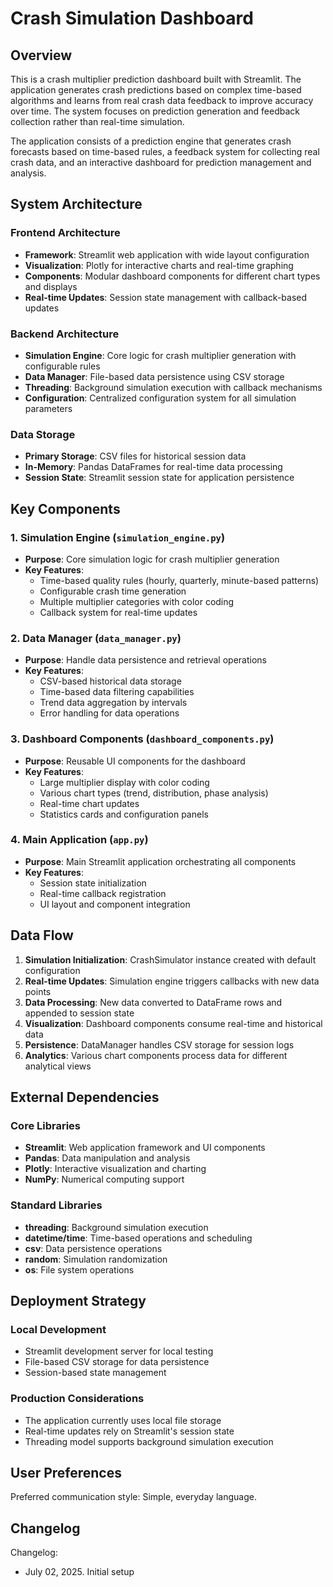 # Crash Simulation Dashboard

## Overview

This is a crash multiplier prediction dashboard built with Streamlit. The application generates crash predictions based on complex time-based algorithms and learns from real crash data feedback to improve accuracy over time. The system focuses on prediction generation and feedback collection rather than real-time simulation.

The application consists of a prediction engine that generates crash forecasts based on time-based rules, a feedback system for collecting real crash data, and an interactive dashboard for prediction management and analysis.

## System Architecture

### Frontend Architecture
- **Framework**: Streamlit web application with wide layout configuration
- **Visualization**: Plotly for interactive charts and real-time graphing
- **Components**: Modular dashboard components for different chart types and displays
- **Real-time Updates**: Session state management with callback-based updates

### Backend Architecture
- **Simulation Engine**: Core logic for crash multiplier generation with configurable rules
- **Data Manager**: File-based data persistence using CSV storage
- **Threading**: Background simulation execution with callback mechanisms
- **Configuration**: Centralized configuration system for all simulation parameters

### Data Storage
- **Primary Storage**: CSV files for historical session data
- **In-Memory**: Pandas DataFrames for real-time data processing
- **Session State**: Streamlit session state for application persistence

## Key Components

### 1. Simulation Engine (`simulation_engine.py`)
- **Purpose**: Core simulation logic for crash multiplier generation
- **Key Features**:
  - Time-based quality rules (hourly, quarterly, minute-based patterns)
  - Configurable crash time generation
  - Multiple multiplier categories with color coding
  - Callback system for real-time updates

### 2. Data Manager (`data_manager.py`)
- **Purpose**: Handle data persistence and retrieval operations
- **Key Features**:
  - CSV-based historical data storage
  - Time-based data filtering capabilities
  - Trend data aggregation by intervals
  - Error handling for data operations

### 3. Dashboard Components (`dashboard_components.py`)
- **Purpose**: Reusable UI components for the dashboard
- **Key Features**:
  - Large multiplier display with color coding
  - Various chart types (trend, distribution, phase analysis)
  - Real-time chart updates
  - Statistics cards and configuration panels

### 4. Main Application (`app.py`)
- **Purpose**: Main Streamlit application orchestrating all components
- **Key Features**:
  - Session state initialization
  - Real-time callback registration
  - UI layout and component integration

## Data Flow

1. **Simulation Initialization**: CrashSimulator instance created with default configuration
2. **Real-time Updates**: Simulation engine triggers callbacks with new data points
3. **Data Processing**: New data converted to DataFrame rows and appended to session state
4. **Visualization**: Dashboard components consume real-time and historical data
5. **Persistence**: DataManager handles CSV storage for session logs
6. **Analytics**: Various chart components process data for different analytical views

## External Dependencies

### Core Libraries
- **Streamlit**: Web application framework and UI components
- **Pandas**: Data manipulation and analysis
- **Plotly**: Interactive visualization and charting
- **NumPy**: Numerical computing support

### Standard Libraries
- **threading**: Background simulation execution
- **datetime/time**: Time-based operations and scheduling
- **csv**: Data persistence operations
- **random**: Simulation randomization
- **os**: File system operations

## Deployment Strategy

### Local Development
- Streamlit development server for local testing
- File-based CSV storage for data persistence
- Session-based state management

### Production Considerations
- The application currently uses local file storage
- Real-time updates rely on Streamlit's session state
- Threading model supports background simulation execution

## User Preferences

Preferred communication style: Simple, everyday language.

## Changelog

Changelog:
- July 02, 2025. Initial setup